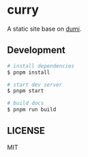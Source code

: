 # curry

A static site base on [dumi](https://d.umijs.org).

## Development

```bash
# install dependencies
$ pnpm install

# start dev server
$ pnpm start

# build docs
$ pnpm run build
```

## LICENSE

MIT
